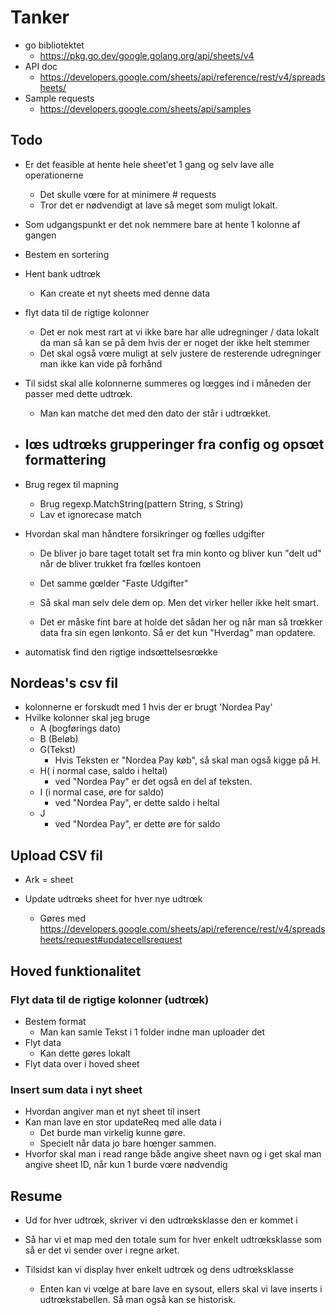 # Tanker

- go bibliotektet
  - https://pkg.go.dev/google.golang.org/api/sheets/v4
- API doc
  - https://developers.google.com/sheets/api/reference/rest/v4/spreadsheets/
- Sample requests
  - https://developers.google.com/sheets/api/samples

## Todo

- Er det feasible at hente hele sheet'et 1 gang og selv lave alle operationerne
  - Det skulle vœre for at minimere # requests
  - Tror det er nødvendigt at lave så meget som muligt lokalt.
- Som udgangspunkt er det nok nemmere bare at hente 1 kolonne af gangen

- Bestem en sortering
- Hent bank udtrœk
  - Kan create et nyt sheets med denne data
- flyt data til de rigtige kolonner 
  - Det er nok mest rart at vi ikke bare har alle udregninger / data lokalt da man så kan se på dem hvis der er noget der ikke helt stemmer
  - Det skal også vœre muligt at selv justere de resterende udregninger man ikke kan vide på forhånd
- Til sidst skal alle kolonnerne summeres og lœgges ind i måneden der passer med dette udtrœk.
  - Man kan matche det med den dato der står i udtrœkket.
- lœs udtrœks grupperinger fra config og opsœt formattering
  - 
- Brug regex til mapning
  - Brug regexp.MatchString(pattern String, s String)
  - Lav et ignorecase match
- Hvordan skal man håndtere forsikringer og fœlles udgifter
  - De bliver jo bare taget totalt set fra min konto og bliver kun "delt ud" når de bliver trukket fra fœlles kontoen
  - Det samme gœlder "Faste Udgifter"
  - Så skal man selv dele dem op. Men det virker heller ikke helt smart.

  - Det er måske fint bare at holde det sådan her og når man så trœkker data fra sin egen lønkonto. Så er det kun "Hverdag" man opdatere.
- automatisk find den rigtige indsœttelsesrœkke 

## Nordeas's csv fil

- kolonnerne er forskudt med 1 hvis der er brugt 'Nordea Pay'
- Hvilke kolonner skal jeg bruge
  - A (bogførings dato)
  - B (Beløb)
  - G(Tekst)
    - Hvis Teksten er "Nordea Pay køb", så skal man også kigge på H. 
  - H( i normal case, saldo i heltal)
    - ved "Nordea Pay" er det også en del af teksten.
  - I (i normal case, øre for saldo)
    - ved "Nordea Pay", er dette saldo i heltal
  - J
    - ved "Nordea Pay", er dette øre for saldo
  


## Upload CSV fil

- Ark = sheet

- Update udtrœks sheet for hver nye udtrœk
  - Gøres med https://developers.google.com/sheets/api/reference/rest/v4/spreadsheets/request#updatecellsrequest

## Hoved funktionalitet

### Flyt data til de rigtige kolonner (udtrœk)

- Bestem format
  - Man kan samle Tekst i 1 folder indne man uploader det
- Flyt data
  - Kan dette gøres lokalt
- Flyt data over i hoved sheet

### Insert sum data i nyt sheet

- Hvordan angiver man et nyt sheet til insert
- Kan man lave en stor updateReq med alle data i 
  - Det burde man virkelig kunne gøre. 
  - Specielt når data jo bare hœnger sammen.
- Hvorfor skal man i read range både angive sheet navn og i get skal man angive sheet ID, når kun 1 burde vœre nødvendig

## Resume

- Ud for hver udtrœk, skriver vi den udtrœksklasse den er kommet i
- Så har vi et map med den totale sum for hver enkelt udtrœksklasse som så er det vi sender over i regne arket.

- Tilsidst kan vi display hver enkelt udtrœk og dens udtrœksklasse
  - Enten kan vi vœlge at bare lave en sysout, ellers skal vi lave inserts i udtrœkstabellen. Så man også kan se historisk.


